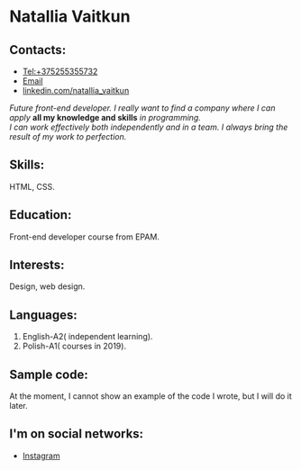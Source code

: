 # Natallia Vaitkun  
## Contacts:
- <Tel:+375255355732>  
- [Email](mailto:Natahayps4@mail.ru)  
- [linkedin.com/natallia_vaitkun](https://www.linkedin.com/in/natallia-vaitkun-0b3b12a3/)       

*Future front-end developer. I really want to find a company where I can apply* __all my knowledge and skills__ *in programming.*  
*I can work effectively both independently and in a team. I always bring the result of my work to perfection.*  
## Skills:  
HTML, CSS.  
## Education:  
Front-end developer course from EPAM.  
## Interests:  
Design, web design.  
## Languages:  
1. English-A2( independent learning).  
2. Polish-А1( courses in 2019).  
## Sample code:  
At the moment, I cannot show an example of the code I wrote, but I will do it later.  
## I'm on social networks:  
- [Instagram](https://www.instagram.com/natallia_vaitkun/)  